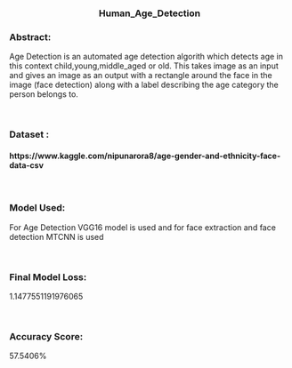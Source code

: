 <h3 align="center">Human_Age_Detection</h3>

<h3>Abstract:</h3>

<p>Age Detection is an automated age detection algorith which detects age in this context child,young,middle_aged or old.
  This takes image as an input and gives an image as an output with a rectangle around the face in the image (face detection) along with a label describing the age category the person belongs to.</p>
<br/>

<h3>Dataset : </h3><h4> https://www.kaggle.com/nipunarora8/age-gender-and-ethnicity-face-data-csv</h4>
<br/>
<h3>Model Used:</h3>
<p>For Age Detection VGG16 model is used and for face extraction and face detection MTCNN is used</p>
<br/>
<h3>Final Model Loss: </h3> 
<p>1.1477551191976065</p>
<br/>
<h3>Accuracy Score:</h3> 
<p>57.5406%</p>
